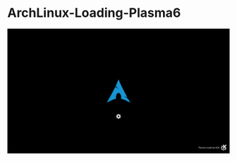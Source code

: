 # ArchLinux-Loading-Plasma6
![alt text](https://github.com/smokey5787/ArchLinux-Loading-Plasma6/blob/main/Arch-Loading-KDE/contents/previews/splash.png "preview")

